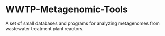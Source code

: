 # WWTP-Metagenomic-Tools
A set of small databases and programs for analyzing metagenomes from wastewater treatment plant reactors. 
